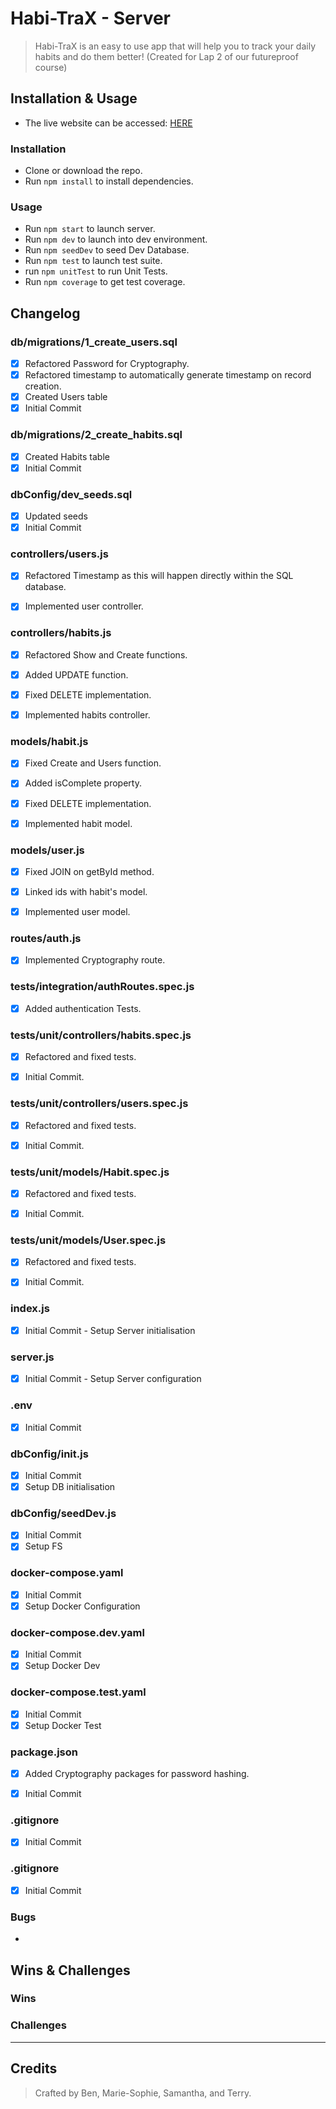 # Habi-TraX - Server

> Habi-TraX is an easy to use app that will help you to track your daily habits and do them better! (Created for Lap 2 of our futureproof course)

## Installation & Usage

* The live website can be accessed: [HERE](https://fp-lap2-habit-tracker-server.herokuapp.com/)

### Installation

* Clone or download the repo.
* Run `npm install` to install dependencies.

### Usage

* Run `npm start` to launch server.
* Run `npm dev` to launch into dev environment.
* Run `npm seedDev` to seed Dev Database.
* Run `npm test` to launch test suite.
* run `npm unitTest` to run Unit Tests.
* Run `npm coverage` to get test coverage.

## Changelog

### db/migrations/1_create_users.sql

- [x] Refactored Password for Cryptography.
- [x] Refactored timestamp to automatically generate timestamp on record creation.
- [x] Created Users table
- [x] Initial Commit

### db/migrations/2_create_habits.sql

- [x] Created Habits table
- [x] Initial Commit

### dbConfig/dev_seeds.sql

- [x] Updated seeds
- [x] Initial Commit

### controllers/users.js

- [x] Refactored Timestamp as this will happen directly within the SQL database.

- [x] Implemented user controller.

### controllers/habits.js

- [x] Refactored Show and Create functions.

- [x] Added UPDATE function.

- [x] Fixed DELETE implementation.

- [x] Implemented habits controller.

### models/habit.js

- [x] Fixed Create and Users function.

- [x] Added isComplete property.

- [x] Fixed DELETE implementation.

- [x] Implemented habit model.

### models/user.js

- [x] Fixed JOIN on getById method.

- [x] Linked ids with habit's model.

- [x] Implemented user model.

### routes/auth.js

- [x] Implemented Cryptography route.

### tests/integration/authRoutes.spec.js

- [x] Added authentication Tests.

### tests/unit/controllers/habits.spec.js

- [x] Refactored and fixed tests.

- [x] Initial Commit.

### tests/unit/controllers/users.spec.js

- [x] Refactored and fixed tests.

- [x] Initial Commit.

### tests/unit/models/Habit.spec.js

- [x] Refactored and fixed tests.

- [x] Initial Commit.

### tests/unit/models/User.spec.js

- [x] Refactored and fixed tests.

- [x] Initial Commit.

### index.js

- [x] Initial Commit - Setup Server initialisation

### server.js

- [x] Initial Commit - Setup Server configuration

### .env

- [x] Initial Commit

### dbConfig/init.js

- [x] Initial Commit
- [x] Setup DB initialisation

### dbConfig/seedDev.js

- [x] Initial Commit
- [x] Setup FS

### docker-compose.yaml

- [x] Initial Commit
- [x] Setup Docker Configuration

### docker-compose.dev.yaml

- [x] Initial Commit
- [x] Setup Docker Dev

### docker-compose.test.yaml

- [x] Initial Commit
- [x] Setup Docker Test

### package.json

- [x] Added Cryptography packages for password hashing.

- [x] Initial Commit

### .gitignore

- [x] Initial Commit

### .gitignore

- [x] Initial Commit

### Bugs
- 

## Wins & Challenges

### Wins

### Challenges

----
## Credits

>Crafted by Ben, Marie-Sophie, Samantha, and Terry.
